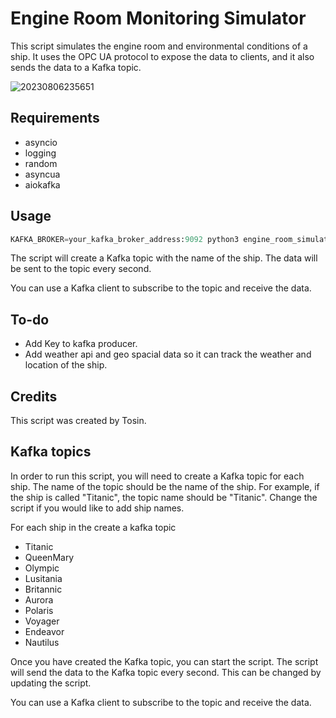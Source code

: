 # Engine Room Monitoring Simulator

This script simulates the engine room and environmental conditions of a ship. It uses the OPC UA protocol to expose the data to clients, and it also sends the data to a Kafka topic.

![20230806235651](https://i.imgur.com/maJuflo.png)

## Requirements

* asyncio
* logging
* random
* asyncua
* aiokafka

## Usage

```python
KAFKA_BROKER=your_kafka_broker_address:9092 python3 engine_room_simulator.py
```


The script will create a Kafka topic with the name of the ship. The data will be sent to the topic every second.

You can use a Kafka client to subscribe to the topic and receive the data.

## To-do

* Add Key to kafka producer.
* Add weather api and geo spacial data so it can track the weather and location of the ship.

## Credits

This script was created by Tosin.

## Kafka topics

In order to run this script, you will need to create a Kafka topic for each ship. The name of the topic should be the name of the ship. For example, if the ship is called "Titanic", the topic name should be "Titanic". Change the script if you would like to add ship names.

For each ship in the create a kafka topic 
*  Titanic
*  QueenMary
*  Olympic
*  Lusitania
*  Britannic
*  Aurora
*  Polaris
*  Voyager
*  Endeavor
*  Nautilus


Once you have created the Kafka topic, you can start the script. The script will send the data to the Kafka topic every second. This can be changed by updating the script.

You can use a Kafka client to subscribe to the topic and receive the data.